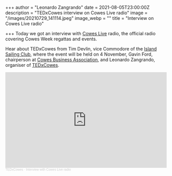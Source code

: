+++
author = "Leonardo Zangrando"
date = 2021-08-05T23:00:00Z
description = "TEDxCowes interview on Cowes Live radio"
image = "/images/20210729_141114.jpeg"
image_webp = ""
title = "Interview on Cowes Live radio"

+++
Today we got an interview with [Cowes Live](https://www.coweslive.co.uk/) radio, the official radio covering Cowes Week regattas and events.

Hear about TEDxCowes from Tim Devlin, vice Commodore of the [Island Sailing Club](https://www.islandsc.org.uk/), where the event will be held on 4 November, Gavin Ford, chairperson at [Cowes Business Association](https://www.cowesbusiness.org.uk/), and Leonardo Zangrando, organiser of [TEDxCowes](tedxcowes.com).

<iframe width="100%" height="300" scrolling="no" frameborder="no" allow="autoplay" src="https://w.soundcloud.com/player/?url=https%3A//api.soundcloud.com/tracks/1101322051&color=%23ff5500&auto_play=false&hide_related=false&show_comments=true&show_user=true&show_reposts=false&show_teaser=true&visual=true"></iframe><div style="font-size: 10px; color: #cccccc;line-break: anywhere;word-break: normal;overflow: hidden;white-space: nowrap;text-overflow: ellipsis; font-family: Interstate,Lucida Grande,Lucida Sans Unicode,Lucida Sans,Garuda,Verdana,Tahoma,sans-serif;font-weight: 100;"><a href="https://soundcloud.com/leonardo-zangrando-870799155" title="TEDxCowes" target="_blank" style="color: #cccccc; text-decoration: none;">TEDxCowes</a> · <a href="https://soundcloud.com/leonardo-zangrando-870799155/interview-with-cowes-live-radio" title="Interview with Cowes Live radio" target="_blank" style="color: #cccccc; text-decoration: none;">Interview with Cowes Live radio</a></div>